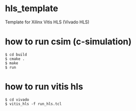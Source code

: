 # hls_template
Template for Xilinx Vitis HLS (Vivado HLS)

# how to run csim (c-simulation)

```
$ cd build
$ cmake .
$ make 
$ run
```

# how to run vitis hls

```
$ cd vivado
$ vitis_hls -f run_hls.tcl
```
